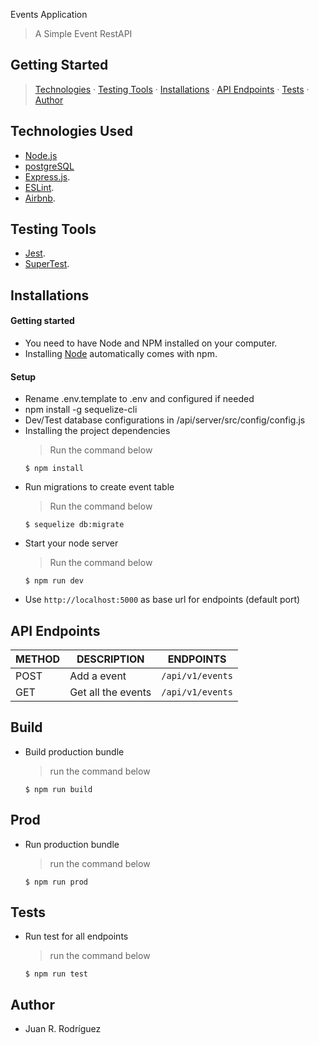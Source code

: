 
Events Application

> A Simple Event RestAPI

## Getting Started

> [Technologies](#technologies-used) &middot; [Testing Tools](#testing-tools) &middot; [Installations](#installations) &middot; [API Endpoints](#api-endpoints) &middot; [Tests](#tests) &middot; [Author](#author)


## Technologies Used

[node]: (https://nodejs.org)

- [Node.js](node)
- [postgreSQL](node)
- [Express.js](https://expressjs.com).
- [ESLint](https://eslint.org/).
- [Airbnb](https://www.npmjs.com/package/eslint-config-airbnb).

## Testing Tools

- [Jest](https://jestjs.io/).
- [SuperTest](https://www.npmjs.com/package/supertest).

## Installations

#### Getting started

- You need to have Node and NPM installed on your computer.
- Installing [Node](node) automatically comes with npm.

#### Setup
- Rename .env.template to .env and configured if needed
- npm install -g sequelize-cli
- Dev/Test database configurations in /api/server/src/config/config.js
- Installing the project dependencies
  > Run the command below
  ```shell
  $ npm install
  ```
- Run migrations to create event table
  > Run the command below
  ```shell
  $ sequelize db:migrate
  ```
- Start your node server
  > Run the command below
  ```shell
  $ npm run dev
  ```
- Use `http://localhost:5000` as base url for endpoints (default port)

## API Endpoints

| METHOD | DESCRIPTION                             | ENDPOINTS                 |
| ------ | --------------------------------------- | ------------------------- |
| POST   | Add a event                             | `/api/v1/events`          |
| GET    | Get all the events                      | `/api/v1/events`          |


## Build

- Build production bundle
  > run the command below
  ```shell
  $ npm run build
  ```


## Prod

- Run production bundle
  > run the command below
  ```shell
  $ npm run prod
  ```


## Tests

- Run test for all endpoints
  > run the command below
  ```shell
  $ npm run test
  ```


## Author

- Juan R. Rodríguez
